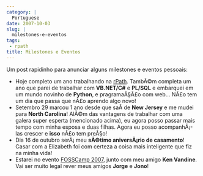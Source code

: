 ```yaml
---
category: |
  Portuguese
date: 2007-10-03
slug: |
  milestones-e-eventos
tags:
 - rpath
title: Milestones e Eventos
---
```


Um post rapidinho para anunciar alguns milestones e eventos pessoais:

-   Hoje completo um ano trabalhando na [rPath](http://www.rpath.org).
    TambÃ©m completa um ano que parei de trabalhar com **VB.NET/C\#** e
    **PL/SQL** e embarquei em um mundo novinho de **Python**, e
    pragramaÃ§Ã£o com web... NÃ£o tem um dia que passa que nÃ£o aprendo
    algo novo!
-   Setembro 29 marcou 1 ano desde que saÃ­ de **New Jersey** e me mudei
    para **North Carolina**! AlÃ©m das vantagens de trabalhar com uma
    galera super esperta (mencionado acima), eu agora posso passar mais
    tempo com minha esposa e duas filhas. Agora eu posso acompanhÃ¡-las
    crescer e **isso** nÃ£o tem preÃ§o!
-   Dia 16 de outubro serÃ¡ meu **sÃ©timo aniversÃ¡rio de casamento**!
    Casar com a Elizabeth foi com certeza a coisa mais inteligente que
    fiz na minha vida!
-   Estarei no evento [FOSSCamp
    2007](http://www.fosscamp.org/HowToAttend), junto com meu amigo
    **Ken Vandine**. Vai ser muito legal rever meus amigos **Jorge** e
    **Jono**!
